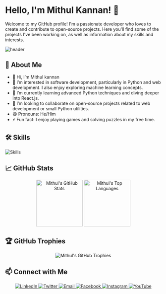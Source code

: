 # Hello, I'm Mithul Kannan! 👋

Welcome to my GitHub profile! I'm a passionate developer who loves to create and contribute to open-source projects. Here you'll find some of the projects I've been working on, as well as information about my skills and interests.

![header](https://capsule-render.vercel.app/api?type=waving&color=gradient&height=100&section=header&text=Welcome%20to%20My%20Profile!&fontSize=50&animation=fadeIn&fontAlignY=35&descAlignY=51&desc=)

## 🚀 About Me

- 👋 Hi, I’m Mithul kannan
- 👀 I’m interested in software development, particularly in Python and web development. I also enjoy exploring machine learning concepts.
- 🌱 I’m currently learning advanced Python techniques and diving deeper into React.js.
- 💞️ I’m looking to collaborate on open-source projects related to web development or small Python utilities.
- 😄 Pronouns: He/Him
- ⚡ Fun fact: I enjoy playing games and solving puzzles in my free time.

## 🛠️ Skills

![Skills](https://skillicons.dev/icons?i=js,ts,react,nodejs,html,css,python,django,git,github,docker,kubernetes,aws,azure,gcp)

## 📈 GitHub Stats

<div align="center">
  <img height="150" src="https://github-readme-stats.vercel.app/api?username=mithulkannan17&show_icons=true&theme=radical&count_private=true" alt="Mithul's GitHub Stats" />
  <img height="150" src="https://github-readme-stats.vercel.app/api/top-langs/?username=mithulkannan17&layout=compact&theme=radical&langs_count=10" alt="Mithul's Top Languages" />
</div>

## 🏆 GitHub Trophies

<div align="center">
  <img src="https://github-profile-trophy.vercel.app/?username=mithulkannan17&theme=radical&no-frame=true&row=1&column=7" alt="Mithul's GitHub Trophies" />
</div>

<!--## 📝 Latest Blog Posts -->

<!-- BLOG-POST-LIST:START -->
<!-- BLOG-POST-LIST:END -->

## 📫 Connect with Me

<div align="center">
  <a href="https://www.linkedin.com/in/mithulkannan17">
    <img src="https://img.shields.io/badge/LinkedIn-Connect-blue?style=for-the-badge&logo=linkedin" alt="LinkedIn" />
  </a>
  <a href="https://twitter.com/yourusername">
    <img src="https://img.shields.io/twitter/follow/yourusername?style=for-the-badge&logo=twitter" alt="Twitter" />
  </a>
  <a href="mailto:your.email@example.com">
    <img src="https://img.shields.io/badge/Email-Send%20an%20Email-red?style=for-the-badge&logo=gmail" alt="Email" />
  </a>
  <a href="https://www.facebook.com/yourusername">
    <img src="https://img.shields.io/badge/Facebook-Follow-blue?style=for-the-badge&logo=facebook" alt="Facebook" />
  </a>
  <a href="https://www.instagram.com/yourusername">
    <img src="https://img.shields.io/badge/Instagram-Follow-pink?style=for-the-badge&logo=instagram" alt="Instagram" />
  </a>
  <a href="https://www.youtube.com/c/yourchannel">
    <img src="https://img.shields.io/badge/YouTube-Subscribe-red?style=for-the-badge&logo=youtube" alt="YouTube" />
  </a>
</div>

<!--
## 💼 Featured Projects

- [Project 1](https://github.com/mithulkannan17/project1): A brief description of Project 1.
- [Project 2](https://github.com/mithulkannan17/project2): A brief description of Project 2.
- [Project 3](https://github.com/mithulkannan17/project3): A brief description of Project 3.

## 🌟 Highlights

- 🌟 [Highlight 1](https://link-to-highlight1)
- 🌟 [Highlight 2](https://link-to-highlight2)
- 🌟 [Highlight 3](https://link-to-highlight3)

## 🎨 Profile Views

![Profile Views](https://komarev.com/ghpvc/?username=mithulkannan17&color=blueviolet)

## 🗂️ Pinned Repositories

<div align="center">
  <a href="https://github.com/mithulkannan17/repo1">
    <img src="https://github-readme-stats.vercel.app/api/pin/?username=mithulkannan17&repo=repo1&theme=radical" alt="Pinned Repo 1" />
  </a>
  <a href="https://github.com/mithulkannan17/repo2">
    <img src="https://github-readme-stats.vercel.app/api/pin/?username=mithulkannan17&repo=repo2&theme=radical" alt="Pinned Repo 2" />
  </a>
</div>
-->

